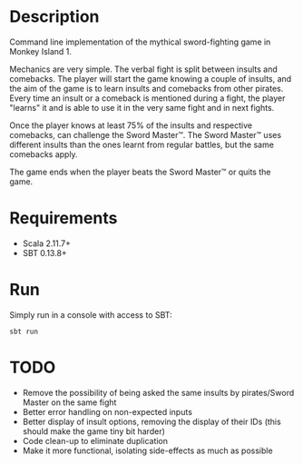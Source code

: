 # Description
Command line implementation of the mythical sword-fighting game in Monkey Island 1.

Mechanics are very simple. The verbal fight is split between insults and comebacks. The player will start the game knowing a couple of insults, and the aim of the game is to learn insults and comebacks from other pirates. Every time an insult or a comeback is mentioned during a fight, the player "learns" it and is able to use it in the very same fight and in next fights.

Once the player knows at least 75% of the insults and respective comebacks, can challenge the Sword Master™. The Sword Master™ uses different insults than the ones learnt from regular battles, but the same comebacks apply.
 
The game ends when the player beats the Sword Master™ or quits the game.

# Requirements
* Scala 2.11.7+
* SBT 0.13.8+

# Run

Simply run in a console with access to SBT: 

`sbt run`

# TODO
* Remove the possibility of being asked the same insults by pirates/Sword Master on the same fight
* Better error handling on non-expected inputs
* Better display of insult options, removing the display of their IDs (this should make the game tiny bit harder)
* Code clean-up to eliminate duplication
* Make it more functional, isolating side-effects as much as possible
